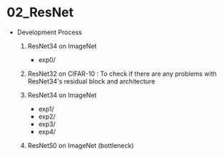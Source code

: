 # 02_ResNet

* Development Process
    1. ResNet34 on ImageNet 
        - exp0/
        
    2. ResNet32 on CIFAR-10 : To check if there are any problems with ResNet34's residual block and architecture
    
    3. ResNet34 on ImageNet
        - exp1/
        - exp2/
        - exp3/
        - exp4/
        
    4. ResNet50 on ImageNet (bottleneck)